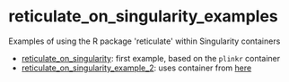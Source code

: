 # reticulate_on_singularity_examples

Examples of using the R package 'reticulate' within Singularity containers
 * [reticulate_on_singularity](https://github.com/richelbilderbeek/reticulate_on_singularity): first example, based on the `plinkr` container
 * [reticulate_on_singularity_example_2](https://github.com/richelbilderbeek/reticulate_on_singularity_example_2): uses container from [here](https://github.com/kaufman-lab/build_containers/blob/main/definition_files/geospatial_plus_ml__4.1.0.def)
